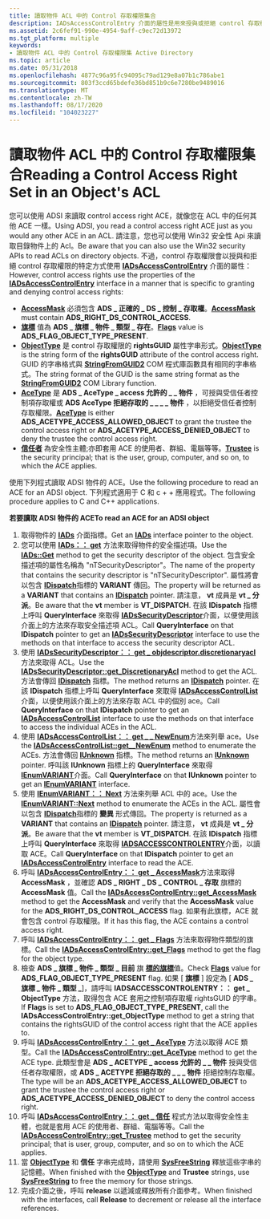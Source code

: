 ```yaml
---
title: 讀取物件 ACL 中的 Control 存取權限集合
description: IADsAccessControlEntry 介面的屬性是用來授與或拒絕 control 存取權限。
ms.assetid: 2c6fef91-990e-4954-9aff-c9ec72d13972
ms.tgt_platform: multiple
keywords:
- 讀取物件 ACL 中的 Control 存取權限集 Active Directory
ms.topic: article
ms.date: 05/31/2018
ms.openlocfilehash: 4877c96a95fc94095c79ad129e8a07b1c786abe1
ms.sourcegitcommit: 803f3ccd65bdefe36bd851b9c6e7280be9489016
ms.translationtype: MT
ms.contentlocale: zh-TW
ms.lasthandoff: 08/17/2020
ms.locfileid: "104023227"
---
```

# <a name="reading-a-control-access-right-set-in-an-objects-acl"></a><span data-ttu-id="3f595-104">讀取物件 ACL 中的 Control 存取權限集合</span><span class="sxs-lookup"><span data-stu-id="3f595-104">Reading a Control Access Right Set in an Object's ACL</span></span>

<span data-ttu-id="3f595-105">您可以使用 ADSI 來讀取 control access right ACE，就像您在 ACL 中的任何其他 ACE 一樣。</span><span class="sxs-lookup"><span data-stu-id="3f595-105">Using ADSI, you read a control access right ACE just as you would any other ACE in an ACL.</span></span> <span data-ttu-id="3f595-106">請注意，您也可以使用 Win32 安全性 Api 來讀取目錄物件上的 Acl。</span><span class="sxs-lookup"><span data-stu-id="3f595-106">Be aware that you can also use the Win32 security APIs to read ACLs on directory objects.</span></span> <span data-ttu-id="3f595-107">不過，control 存取權限會以授與和拒絕 control 存取權限的特定方式使用 [**IADsAccessControlEntry**](/windows/desktop/api/iads/nn-iads-iadsaccesscontrolentry) 介面的屬性：</span><span class="sxs-lookup"><span data-stu-id="3f595-107">However, control access rights use the properties of the [**IADsAccessControlEntry**](/windows/desktop/api/iads/nn-iads-iadsaccesscontrolentry) interface in a manner that is specific to granting and denying control access rights:</span></span>

-   <span data-ttu-id="3f595-108">[**AccessMask**](/windows/desktop/ADSI/iadsaccesscontrolentry-property-methods) 必須包含 **ADS \_ 正確的 \_ DS \_ 控制 \_ 存取權**。</span><span class="sxs-lookup"><span data-stu-id="3f595-108">[**AccessMask**](/windows/desktop/ADSI/iadsaccesscontrolentry-property-methods) must contain **ADS\_RIGHT\_DS\_CONTROL\_ACCESS**.</span></span>
-   <span data-ttu-id="3f595-109">[**旗標**](/windows/desktop/ADSI/iadsaccesscontrolentry-property-methods) 值為 **ADS \_ 旗標 \_ 物件 \_ 類型 \_ 存在**。</span><span class="sxs-lookup"><span data-stu-id="3f595-109">[**Flags**](/windows/desktop/ADSI/iadsaccesscontrolentry-property-methods) value is **ADS\_FLAG\_OBJECT\_TYPE\_PRESENT**.</span></span>
-   <span data-ttu-id="3f595-110">[**ObjectType**](/windows/desktop/ADSI/iadsaccesscontrolentry-property-methods) 是 control 存取權限的 **rightsGUID** 屬性字串形式。</span><span class="sxs-lookup"><span data-stu-id="3f595-110">[**ObjectType**](/windows/desktop/ADSI/iadsaccesscontrolentry-property-methods) is the string form of the **rightsGUID** attribute of the control access right.</span></span> <span data-ttu-id="3f595-111">GUID 的字串格式與 [**StringFromGUID2**](/windows/win32/api/combaseapi/nf-combaseapi-stringfromguid2) COM 程式庫函數具有相同的字串格式。</span><span class="sxs-lookup"><span data-stu-id="3f595-111">The string format of the GUID is the same string format as the [**StringFromGUID2**](/windows/win32/api/combaseapi/nf-combaseapi-stringfromguid2) COM Library function.</span></span>
-   <span data-ttu-id="3f595-112">[**AceType**](/windows/desktop/ADSI/iadsaccesscontrolentry-property-methods) 是 **ADS \_ AceType \_ access 允許的 \_ \_ 物件** ，可授與受信任者控制項存取權或 **ADS AceType 拒絕存取的 \_ \_ \_ \_ 物件** ，以拒絕受信任者控制存取權限。</span><span class="sxs-lookup"><span data-stu-id="3f595-112">[**AceType**](/windows/desktop/ADSI/iadsaccesscontrolentry-property-methods) is either **ADS\_ACETYPE\_ACCESS\_ALLOWED\_OBJECT** to grant the trustee the control access right or **ADS\_ACETYPE\_ACCESS\_DENIED\_OBJECT** to deny the trustee the control access right.</span></span>
-   <span data-ttu-id="3f595-113">[**信任者**](/windows/desktop/ADSI/iadsaccesscontrolentry-property-methods) 為安全性主體;亦即套用 ACE 的使用者、群組、電腦等等。</span><span class="sxs-lookup"><span data-stu-id="3f595-113">[**Trustee**](/windows/desktop/ADSI/iadsaccesscontrolentry-property-methods) is the security principal; that is the user, group, computer, and so on, to which the ACE applies.</span></span>

<span data-ttu-id="3f595-114">使用下列程式讀取 ADSI 物件的 ACE。</span><span class="sxs-lookup"><span data-stu-id="3f595-114">Use the following procedure to read an ACE for an ADSI object.</span></span> <span data-ttu-id="3f595-115">下列程式適用于 C 和 c + + 應用程式。</span><span class="sxs-lookup"><span data-stu-id="3f595-115">The following procedure applies to C and C++ applications.</span></span>

<span data-ttu-id="3f595-116">**若要讀取 ADSI 物件的 ACE**</span><span class="sxs-lookup"><span data-stu-id="3f595-116">**To read an ACE for an ADSI object**</span></span>

1.  <span data-ttu-id="3f595-117">取得物件的 [**IADs**](/windows/desktop/api/iads/nn-iads-iads) 介面指標。</span><span class="sxs-lookup"><span data-stu-id="3f595-117">Get an [**IADs**](/windows/desktop/api/iads/nn-iads-iads) interface pointer to the object.</span></span>
2.  <span data-ttu-id="3f595-118">您可以使用 [**IADs：： get**](/windows/desktop/api/iads/nf-iads-iads-get) 方法來取得物件的安全描述項。</span><span class="sxs-lookup"><span data-stu-id="3f595-118">Use the [**IADs::Get**](/windows/desktop/api/iads/nf-iads-iads-get) method to get the security descriptor of the object.</span></span> <span data-ttu-id="3f595-119">包含安全描述項的屬性名稱為 "nTSecurityDescriptor"。</span><span class="sxs-lookup"><span data-stu-id="3f595-119">The name of the property that contains the security descriptor is "nTSecurityDescriptor".</span></span> <span data-ttu-id="3f595-120">屬性將會以包含 [**IDispatch**](/windows/win32/api/oaidl/nn-oaidl-idispatch)指標的 **VARIANT** 傳回。</span><span class="sxs-lookup"><span data-stu-id="3f595-120">The property will be returned as a **VARIANT** that contains an [**IDispatch**](/windows/win32/api/oaidl/nn-oaidl-idispatch) pointer.</span></span> <span data-ttu-id="3f595-121">請注意， **vt** 成員是 **vt \_ 分派**。</span><span class="sxs-lookup"><span data-stu-id="3f595-121">Be aware that the **vt** member is **VT\_DISPATCH**.</span></span> <span data-ttu-id="3f595-122">在該 **IDispatch** 指標上呼叫 **QueryInterface** 來取得 [**IADsSecurityDescriptor**](/windows/desktop/api/iads/nn-iads-iadssecuritydescriptor)介面，以便使用該介面上的方法來存取安全描述項 ACL。</span><span class="sxs-lookup"><span data-stu-id="3f595-122">Call **QueryInterface** on that **IDispatch** pointer to get an [**IADsSecurityDescriptor**](/windows/desktop/api/iads/nn-iads-iadssecuritydescriptor) interface to use the methods on that interface to access the security descriptor ACL.</span></span>
3.  <span data-ttu-id="3f595-123">使用 [**IADsSecurityDescriptor：： get \_ objdescriptor.discretionaryacl**](/windows/desktop/ADSI/iadssecuritydescriptor-property-methods) 方法來取得 ACL。</span><span class="sxs-lookup"><span data-stu-id="3f595-123">Use the [**IADsSecurityDescriptor::get\_DiscretionaryAcl**](/windows/desktop/ADSI/iadssecuritydescriptor-property-methods) method to get the ACL.</span></span> <span data-ttu-id="3f595-124">方法會傳回 [**IDispatch**](/windows/win32/api/oaidl/nn-oaidl-idispatch) 指標。</span><span class="sxs-lookup"><span data-stu-id="3f595-124">The method returns an [**IDispatch**](/windows/win32/api/oaidl/nn-oaidl-idispatch) pointer.</span></span> <span data-ttu-id="3f595-125">在該 **IDispatch** 指標上呼叫 **QueryInterface** 來取得 [**IADsAccessControlList**](/windows/desktop/api/iads/nn-iads-iadsaccesscontrollist)介面，以便使用該介面上的方法來存取 ACL 中的個別 ace。</span><span class="sxs-lookup"><span data-stu-id="3f595-125">Call **QueryInterface** on that **IDispatch** pointer to get an [**IADsAccessControlList**](/windows/desktop/api/iads/nn-iads-iadsaccesscontrollist) interface to use the methods on that interface to access the individual ACEs in the ACL.</span></span>
4.  <span data-ttu-id="3f595-126">使用 [**IADsAccessControlList：： get \_ \_ NewEnum**](/windows/desktop/api/iads/nf-iads-iadsaccesscontrollist-get__newenum)方法來列舉 ace。</span><span class="sxs-lookup"><span data-stu-id="3f595-126">Use the [**IADsAccessControlList::get\_\_NewEnum**](/windows/desktop/api/iads/nf-iads-iadsaccesscontrollist-get__newenum) method to enumerate the ACEs.</span></span> <span data-ttu-id="3f595-127">方法會傳回 [**IUnknown**](/windows/win32/api/unknwn/nn-unknwn-iunknown) 指標。</span><span class="sxs-lookup"><span data-stu-id="3f595-127">The method returns an [**IUnknown**](/windows/win32/api/unknwn/nn-unknwn-iunknown) pointer.</span></span> <span data-ttu-id="3f595-128">呼叫該 **IUnknown** 指標上的 **QueryInterface** 來取得 [**IEnumVARIANT**](/windows/win32/api/oaidl/nn-oaidl-ienumvariant)介面。</span><span class="sxs-lookup"><span data-stu-id="3f595-128">Call **QueryInterface** on that **IUnknown** pointer to get an [**IEnumVARIANT**](/windows/win32/api/oaidl/nn-oaidl-ienumvariant) interface.</span></span>
5.  <span data-ttu-id="3f595-129">使用 [**IEnumVARIANT：： Next**](/windows/win32/api/oaidl/nf-oaidl-ienumvariant-next) 方法來列舉 ACL 中的 ace。</span><span class="sxs-lookup"><span data-stu-id="3f595-129">Use the [**IEnumVARIANT::Next**](/windows/win32/api/oaidl/nf-oaidl-ienumvariant-next) method to enumerate the ACEs in the ACL.</span></span> <span data-ttu-id="3f595-130">屬性會以包含 [**IDispatch**](/windows/win32/api/oaidl/nn-oaidl-idispatch)指標的 **變異** 形式傳回。</span><span class="sxs-lookup"><span data-stu-id="3f595-130">The property is returned as a **VARIANT** that contains an [**IDispatch**](/windows/win32/api/oaidl/nn-oaidl-idispatch) pointer.</span></span> <span data-ttu-id="3f595-131">請注意， **vt** 成員是 **vt \_ 分派**。</span><span class="sxs-lookup"><span data-stu-id="3f595-131">Be aware that the **vt** member is **VT\_DISPATCH**.</span></span> <span data-ttu-id="3f595-132">在該 **IDispatch** 指標上呼叫 **QueryInterface** 來取得 [**IADSACCESSCONTROLENTRY**](/windows/desktop/api/iads/nn-iads-iadsaccesscontrolentry)介面，以讀取 ACE。</span><span class="sxs-lookup"><span data-stu-id="3f595-132">Call **QueryInterface** on that **IDispatch** pointer to get an [**IADsAccessControlEntry**](/windows/desktop/api/iads/nn-iads-iadsaccesscontrolentry) interface to read the ACE.</span></span>
6.  <span data-ttu-id="3f595-133">呼叫 [**IADsAccessControlEntry：： get \_ AccessMask**](/windows/desktop/ADSI/iadsaccesscontrolentry-property-methods)方法來取得 **AccessMask** ，並確認 **ADS \_ RIGHT \_ DS \_ CONTROL \_ 存取** 旗標的 **AccessMask** 值。</span><span class="sxs-lookup"><span data-stu-id="3f595-133">Call the [**IADsAccessControlEntry::get\_AccessMask**](/windows/desktop/ADSI/iadsaccesscontrolentry-property-methods) method to get the **AccessMask** and verify that the **AccessMask** value for the **ADS\_RIGHT\_DS\_CONTROL\_ACCESS** flag.</span></span> <span data-ttu-id="3f595-134">如果有此旗標，ACE 就會包含 control 存取權限。</span><span class="sxs-lookup"><span data-stu-id="3f595-134">If it has this flag, the ACE contains a control access right.</span></span>
7.  <span data-ttu-id="3f595-135">呼叫 [**IADsAccessControlEntry：： get \_ Flags**](/windows/desktop/ADSI/iadsaccesscontrolentry-property-methods) 方法來取得物件類型的旗標。</span><span class="sxs-lookup"><span data-stu-id="3f595-135">Call the [**IADsAccessControlEntry::get\_Flags**](/windows/desktop/ADSI/iadsaccesscontrolentry-property-methods) method to get the flag for the object type.</span></span>
8.  <span data-ttu-id="3f595-136">檢查 **ADS \_ 旗標 \_ 物件 \_ 類型 \_ 目前** 旗 [**標的旗標**](/windows/desktop/ADSI/iadsaccesscontrolentry-property-methods)值。</span><span class="sxs-lookup"><span data-stu-id="3f595-136">Check [**Flags**](/windows/desktop/ADSI/iadsaccesscontrolentry-property-methods) value for **ADS\_FLAG\_OBJECT\_TYPE\_PRESENT** flag.</span></span> <span data-ttu-id="3f595-137">如果 [ **旗標** ] 設定為 [ **ADS \_ 旗標 \_ 物件 \_ 類型 \_**]，請呼叫 **IADSACCESSCONTROLENTRY：： get \_ ObjectType** 方法，取得包含 ACE 套用之控制項存取權 rightsGUID 的字串。</span><span class="sxs-lookup"><span data-stu-id="3f595-137">If **Flags** is set to **ADS\_FLAG\_OBJECT\_TYPE\_PRESENT**, call the **IADsAccessControlEntry::get\_ObjectType** method to get a string that contains the rightsGUID of the control access right that the ACE applies to.</span></span>
9.  <span data-ttu-id="3f595-138">呼叫 [**IADsAccessControlEntry：： get \_ AceType**](/windows/desktop/ADSI/iadsaccesscontrolentry-property-methods) 方法以取得 ACE 類型。</span><span class="sxs-lookup"><span data-stu-id="3f595-138">Call the [**IADsAccessControlEntry::get\_AceType**](/windows/desktop/ADSI/iadsaccesscontrolentry-property-methods) method to get the ACE type.</span></span> <span data-ttu-id="3f595-139">此類型會是 **ADS \_ ACETYPE \_ access 允許的 \_ \_ 物件** 授與受信任者存取權限，或 **ADS \_ ACETYPE 拒絕存取的 \_ \_ \_ 物件** 拒絕控制存取權。</span><span class="sxs-lookup"><span data-stu-id="3f595-139">The type will be an **ADS\_ACETYPE\_ACCESS\_ALLOWED\_OBJECT** to grant the trustee the control access right or **ADS\_ACETYPE\_ACCESS\_DENIED\_OBJECT** to deny the control access right.</span></span>
10. <span data-ttu-id="3f595-140">呼叫 [**IADsAccessControlEntry：： get \_ 信任**](/windows/desktop/ADSI/iadsaccesscontrolentry-property-methods) 程式方法以取得安全性主體，也就是套用 ACE 的使用者、群組、電腦等等。</span><span class="sxs-lookup"><span data-stu-id="3f595-140">Call the [**IADsAccessControlEntry::get\_Trustee**](/windows/desktop/ADSI/iadsaccesscontrolentry-property-methods) method to get the security principal; that is user, group, computer, and so on to which the ACE applies.</span></span>
11. <span data-ttu-id="3f595-141">當 [**ObjectType**](/windows/desktop/ADSI/iadsaccesscontrolentry-property-methods) 和 **信任** 字串完成時，請使用 [**SysFreeString**](/windows/win32/api/oleauto/nf-oleauto-sysfreestring) 釋放這些字串的記憶體。</span><span class="sxs-lookup"><span data-stu-id="3f595-141">When finished with the [**ObjectType**](/windows/desktop/ADSI/iadsaccesscontrolentry-property-methods) and **Trustee** strings, use [**SysFreeString**](/windows/win32/api/oleauto/nf-oleauto-sysfreestring) to free the memory for those strings.</span></span>
12. <span data-ttu-id="3f595-142">完成介面之後，呼叫 **release** 以遞減或釋放所有介面參考。</span><span class="sxs-lookup"><span data-stu-id="3f595-142">When finished with the interfaces, call **Release** to decrement or release all the interface references.</span></span>

 

 